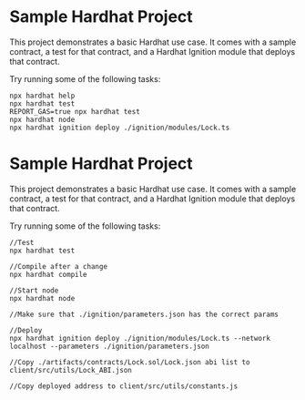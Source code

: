 # Sample Hardhat Project

This project demonstrates a basic Hardhat use case. It comes with a sample contract, a test for that contract, and a Hardhat Ignition module that deploys that contract.

Try running some of the following tasks:

```shell
npx hardhat help
npx hardhat test
REPORT_GAS=true npx hardhat test
npx hardhat node
npx hardhat ignition deploy ./ignition/modules/Lock.ts
```

# Sample Hardhat Project

This project demonstrates a basic Hardhat use case. It comes with a sample contract, a test for that contract, and a Hardhat Ignition module that deploys that contract.

Try running some of the following tasks:

```shell
//Test
npx hardhat test

//Compile after a change
npx hardhat compile

//Start node
npx hardhat node

//Make sure that ./ignition/parameters.json has the correct params

//Deploy
npx hardhat ignition deploy ./ignition/modules/Lock.ts --network localhost --parameters ./ignition/parameters.json

//Copy ./artifacts/contracts/Lock.sol/Lock.json abi list to client/src/utils/Lock_ABI.json

//Copy deployed address to client/src/utils/constants.js
```
